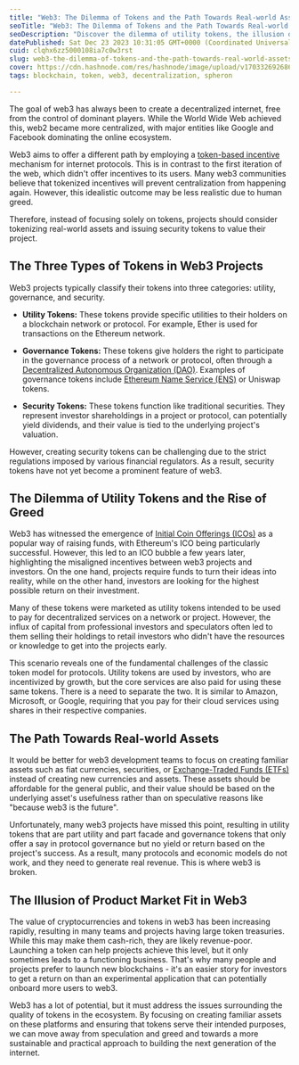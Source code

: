 ```yaml
---
title: "Web3: The Dilemma of Tokens and the Path Towards Real-world Assets"
seoTitle: "Web3: The Dilemma of Tokens and the Path Towards Real-world Assets"
seoDescription: "Discover the dilemma of utility tokens, the illusion of product-market fit, and the path toward creating tokens tied to real value"
datePublished: Sat Dec 23 2023 10:31:05 GMT+0000 (Coordinated Universal Time)
cuid: clqhx6zz5000108ia7c0w3rst
slug: web3-the-dilemma-of-tokens-and-the-path-towards-real-world-assets
cover: https://cdn.hashnode.com/res/hashnode/image/upload/v1703326926865/682f992a-895e-4db9-9655-57956f09fb48.png
tags: blockchain, token, web3, decentralization, spheron

---
```


The goal of web3 has always been to create a decentralized internet, free from the control of dominant players. While the World Wide Web achieved this, web2 became more centralized, with major entities like Google and Facebook dominating the online ecosystem. 

Web3 aims to offer a different path by employing a [token-based incentive](https://legalnodes.com/template/token-incentive-scheme) mechanism for internet protocols. This is in contrast to the first iteration of the web, which didn't offer incentives to its users. Many web3 communities believe that tokenized incentives will prevent centralization from happening again. However, this idealistic outcome may be less realistic due to human greed. 

Therefore, instead of focusing solely on tokens, projects should consider tokenizing real-world assets and issuing security tokens to value their project. 

## The Three Types of Tokens in Web3 Projects

Web3 projects typically classify their tokens into three categories: utility, governance, and security.

* **Utility Tokens:** These tokens provide specific utilities to their holders on a blockchain network or protocol. For example, Ether is used for transactions on the Ethereum network.
    
* **Governance Tokens:** These tokens give holders the right to participate in the governance process of a network or protocol, often through a [Decentralized Autonomous Organization (DAO)](https://en.wikipedia.org/wiki/Decentralized_autonomous_organization). Examples of governance tokens include [Ethereum Name Service (ENS)](https://ens.domains/) or Uniswap tokens.
    
* **Security Tokens:** These tokens function like traditional securities. They represent investor shareholdings in a project or protocol, can potentially yield dividends, and their value is tied to the underlying project's valuation.
    

However, creating security tokens can be challenging due to the strict regulations imposed by various financial regulators. As a result, security tokens have not yet become a prominent feature of web3.

## The Dilemma of Utility Tokens and the Rise of Greed

Web3 has witnessed the emergence of [Initial Coin Offerings (ICOs)](https://en.wikipedia.org/wiki/Initial_coin_offering) as a popular way of raising funds, with Ethereum's ICO being particularly successful. However, this led to an ICO bubble a few years later, highlighting the misaligned incentives between web3 projects and investors. On the one hand, projects require funds to turn their ideas into reality, while on the other hand, investors are looking for the highest possible return on their investment.

Many of these tokens were marketed as utility tokens intended to be used to pay for decentralized services on a network or project. However, the influx of capital from professional investors and speculators often led to them selling their holdings to retail investors who didn't have the resources or knowledge to get into the projects early.

This scenario reveals one of the fundamental challenges of the classic token model for protocols. Utility tokens are used by investors, who are incentivized by growth, but the core services are also paid for using these same tokens. There is a need to separate the two. It is similar to Amazon, Microsoft, or Google, requiring that you pay for their cloud services using shares in their respective companies.

## The Path Towards Real-world Assets

It would be better for web3 development teams to focus on creating familiar assets such as fiat currencies, securities, or [Exchange-Traded Funds (ETFs)](https://en.wikipedia.org/wiki/Exchange-traded_fund) instead of creating new currencies and assets. These assets should be affordable for the general public, and their value should be based on the underlying asset's usefulness rather than on speculative reasons like "because web3 is the future". 

Unfortunately, many web3 projects have missed this point, resulting in utility tokens that are part utility and part facade and governance tokens that only offer a say in protocol governance but no yield or return based on the project's success. As a result, many protocols and economic models do not work, and they need to generate real revenue. This is where web3 is broken.

## The Illusion of Product Market Fit in Web3

The value of cryptocurrencies and tokens in web3 has been increasing rapidly, resulting in many teams and projects having large token treasuries. While this may make them cash-rich, they are likely revenue-poor. Launching a token can help projects achieve this level, but it only sometimes leads to a functioning business. That's why many people and projects prefer to launch new blockchains - it's an easier story for investors to get a return on than an experimental application that can potentially onboard more users to web3.

Web3 has a lot of potential, but it must address the issues surrounding the quality of tokens in the ecosystem. By focusing on creating familiar assets on these platforms and ensuring that tokens serve their intended purposes, we can move away from speculation and greed and towards a more sustainable and practical approach to building the next generation of the internet.